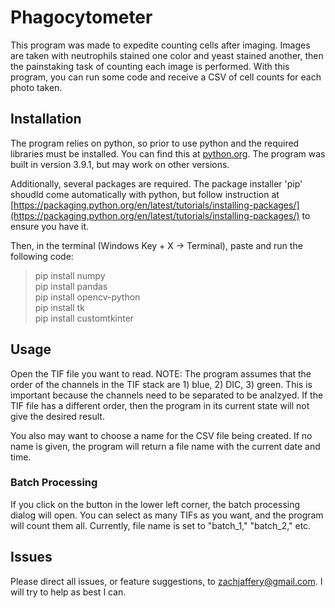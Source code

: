 # Phagocytometer

This program was made to expedite counting cells after imaging. Images are taken with neutrophils stained one color and yeast stained another, then the painstaking task of counting each image is performed. With this program, you can run some code and receive a CSV of cell counts for each photo taken.

## Installation

The program relies on python, so prior to use python and the required libraries must be installed. You can find this at [python.org](python.org). The program was built in version 3.9.1, but may work on other versions.

Additionally, several packages are required. The package installer 'pip' shoudld come automatically with python, but follow instruction at [https://packaging.python.org/en/latest/tutorials/installing-packages/](https://packaging.python.org/en/latest/tutorials/installing-packages/) to ensure you have it.

Then, in the terminal (Windows Key + X -> Terminal), paste and run the following code:

>pip install numpy<br />
>pip install pandas<br />
>pip install opencv-python<br />
>pip install tk<br />
>pip install customtkinter



## Usage
Open the TIF file you want to read. NOTE: The program assumes that the order of the channels in the TIF stack are 1) blue, 2) DIC, 3) green. This is important because the channels need to be separated to be analzyed. If the TIF file has a different order, then the program in its current state will not give the desired result. 

You also may want to choose a name for the CSV file being created. If no name is given, the program will return a file name with the current date and time.

### Batch Processing

If you click on the button in the lower left corner, the batch processing dialog will open. You can select as many TIFs as you want, and the program will count them all. Currently, file name is set to "batch_1," "batch_2," etc. 


## Issues
Please direct all issues, or feature suggestions, to zachjaffery@gmail.com. I will try to help as best I can. 
